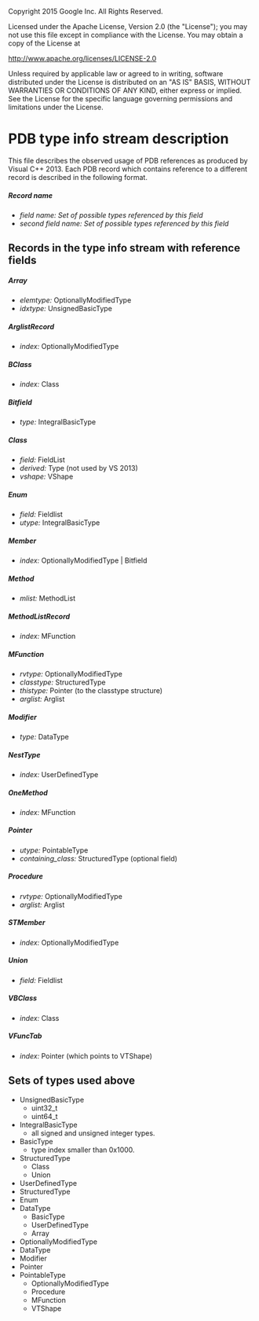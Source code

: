 Copyright 2015 Google Inc. All Rights Reserved.

Licensed under the Apache License, Version 2.0 (the "License");
you may not use this file except in compliance with the License.
You may obtain a copy of the License at

http://www.apache.org/licenses/LICENSE-2.0

Unless required by applicable law or agreed to in writing, software
distributed under the License is distributed on an "AS IS" BASIS,
WITHOUT WARRANTIES OR CONDITIONS OF ANY KIND, either express or implied.
See the License for the specific language governing permissions and
limitations under the License.

# PDB type info stream description

This file describes the observed usage of PDB references as produced by Visual
C++ 2013. Each PDB record which contains reference to a different record is
described in the following format.


##### *Record name*
- *field name:* *Set of possible types referenced by this field*
- *second field name:* *Set of possible types referenced by this field*

## Records in the type info stream with reference fields

##### Array
- *elemtype:* OptionallyModifiedType
- *idxtype:* UnsignedBasicType

##### ArglistRecord
- *index:* OptionallyModifiedType

##### BClass
- *index:* Class

##### Bitfield
 - *type:* IntegralBasicType

##### Class
 - *field:* FieldList
 - *derived:* Type  (not used by VS 2013)
 - *vshape:* VShape

##### Enum
 - *field:* Fieldlist
 - *utype:* IntegralBasicType

##### Member
- *index:* OptionallyModifiedType |
           Bitfield

##### Method
- *mlist:* MethodList

##### MethodListRecord
- *index:* MFunction

##### MFunction
- *rvtype:* OptionallyModifiedType
- *classtype:* StructuredType
- *thistype:* Pointer (to the classtype structure)
- *arglist:* Arglist

##### Modifier
- *type:* DataType

##### NestType
- *index:* UserDefinedType

##### OneMethod
- *index:* MFunction

##### Pointer
- *utype:* PointableType
- *containing_class:* StructuredType (optional field)

##### Procedure
- *rvtype:* OptionallyModifiedType
- *arglist:* Arglist

##### STMember
- *index:* OptionallyModifiedType

##### Union
- *field:* Fieldlist

##### VBClass
- *index:* Class

##### VFuncTab
- *index:* Pointer (which points to VTShape)


## Sets of types used above

- UnsignedBasicType
  - uint32_t
  - uint64_t
- IntegralBasicType
  - all signed and unsigned integer types.
- BasicType
  - type index smaller than 0x1000.
- StructuredType
  - Class
  - Union
- UserDefinedType
 - StructuredType
 - Enum
- DataType
  - BasicType
  - UserDefinedType
  - Array
- OptionallyModifiedType
 - DataType
 - Modifier
 - Pointer
- PointableType
  - OptionallyModifiedType
  - Procedure
  - MFunction
  - VTShape
